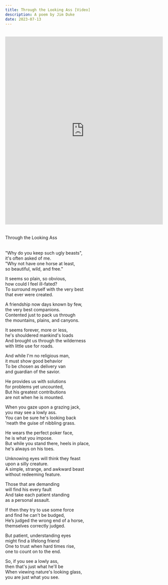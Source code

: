 ```yaml
---
title: Through the Looking Ass [Video]
description: A poem by Jim Duke
date: 2023-07-13
---
```

######

<iframe width="100%" height="600" src="https://www.youtube.com/embed/YhS4GbJNnBM" title="YouTube video player" frameborder="0" allow="accelerometer; autoplay; clipboard-write; encrypted-media; gyroscope; picture-in-picture; web-share" allowfullscreen></iframe>

######

<div class="poem-title">Through the Looking Ass</div>

######

<div class="poem">

"Why do you keep such ugly beasts",  
it's often asked of me.  
"Why not have one horse at least,  
so beautiful, wild, and free."

It seems so plain, so obvious,  
how could I feel ill-fated?  
To surround myself with the very best  
that ever were created.

A friendship now days known by few,  
the very best companions.  
Contented just to pack us through  
the mountains, plains, and canyons.

It seems forever, more or less,  
he's shouldered mankind's loads  
And brought us through the wilderness  
with little use for roads.

And while I'm no religious man,  
it must show good behavior  
To be chosen as delivery van  
and guardian of the savior.

He provides us with solutions  
for problems yet uncounted,  
But his greatest contributions  
are not when he is mounted.

When you gaze upon a grazing jack,  
you may see a lowly ass.  
You can be sure he's looking back  
'neath the guise of nibbling grass.

He wears the perfect poker face,  
he is what you impose.  
But while you stand there, heels in place,  
he's always on his toes.

Unknowing eyes will think they feast  
upon a silly creature.  
A simple, strange, and awkward beast  
without redeeming feature.

Those that are demanding  
will find his every fault  
And take each patient standing  
as a personal assault.

If then they try to use some force  
and find he can't be budged,  
He’s judged the wrong end of a horse,  
themselves correctly judged.

But patient, understanding eyes  
might find a lifelong friend  
One to trust when hard times rise,  
one to count on to the end.

So, if you see a lowly ass,  
then that's just what he'll be  
When viewing nature's looking glass,  
you are just what you see.
</div>
<br>